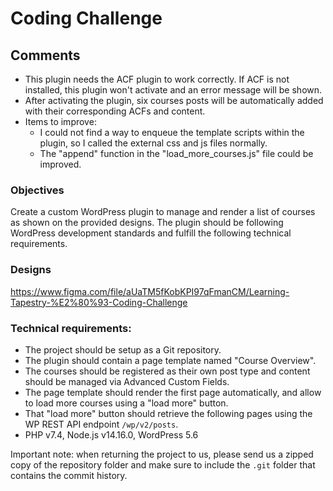 # Coding Challenge

## Comments
- This plugin needs the ACF plugin to work correctly. If ACF is not installed, this plugin won't activate and an error message will be shown.
- After activating the plugin, six courses posts will be automatically added with their corresponding ACFs and content.
- Items to improve:
  - I could not find a way to enqueue the template scripts within the plugin, so I called the external css and js files normally.
  - The "append" function in the "load_more_courses.js" file could be improved.

### Objectives
Create a custom WordPress plugin to manage and render a list of courses as shown on the provided designs.
The plugin should be following WordPress development standards and fulfill the following technical requirements.

### Designs
https://www.figma.com/file/aUaTM5fKobKPI97qFmanCM/Learning-Tapestry-%E2%80%93-Coding-Challenge

### Technical requirements:
- The project should be setup as a Git repository.
- The plugin should contain a page template named "Course Overview".
- The courses should be registered as their own post type and content should be managed via Advanced Custom Fields.
- The page template should render the first page automatically, and allow to load more courses using a "load more" button.
- That "load more" button should retrieve the following pages using the WP REST API endpoint `/wp/v2/posts`.
- PHP v7.4, Node.js v14.16.0, WordPress 5.6

Important note: when returning the project to us, please send us a zipped copy of the repository folder and make sure to
include the `.git` folder that contains the commit history.
